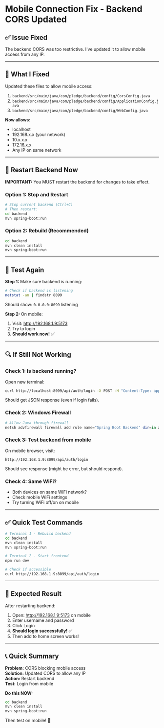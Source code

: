# Mobile Connection Fix - Backend CORS Updated

## ✅ Issue Fixed

The backend CORS was too restrictive. I've updated it to allow mobile access from any IP.

---

## 🔧 What I Fixed

Updated these files to allow mobile access:
1. `backend/src/main/java/com/pledge/backend/config/CorsConfig.java`
2. `backend/src/main/java/com/pledge/backend/config/ApplicationConfig.java`
3. `backend/src/main/java/com/pledge/backend/config/WebConfig.java`

**Now allows:**
- localhost
- 192.168.x.x (your network)
- 10.x.x.x
- 172.16.x.x
- Any IP on same network

---

## 🚀 Restart Backend Now

**IMPORTANT:** You MUST restart the backend for changes to take effect.

### Option 1: Stop and Restart
```bash
# Stop current backend (Ctrl+C)
# Then restart:
cd backend
mvn spring-boot:run
```

### Option 2: Rebuild (Recommended)
```bash
cd backend
mvn clean install
mvn spring-boot:run
```

---

## 🧪 Test Again

**Step 1:** Make sure backend is running:
```bash
# Check if backend is listening
netstat -an | findstr 8099
```

Should show: `0.0.0.0:8099` listening

**Step 2:** On mobile:
1. Visit: http://192.168.1.9:5173
2. Try to login
3. **Should work now!** ✅

---

## 🔍 If Still Not Working

### Check 1: Is backend running?
Open new terminal:
```bash
curl http://localhost:8099/api/auth/login -X POST -H "Content-Type: application/json" -d "{\"username\":\"test\",\"password\":\"test\"}"
```

Should get JSON response (even if login fails).

### Check 2: Windows Firewall
```powershell
# Allow Java through firewall
netsh advfirewall firewall add rule name="Spring Boot Backend" dir=in action=allow protocol=TCP localport=8099
```

### Check 3: Test backend from mobile
On mobile browser, visit:
```
http://192.168.1.9:8099/api/auth/login
```

Should see response (might be error, but should respond).

### Check 4: Same WiFi?
- Both devices on same WiFi network?
- Check mobile WiFi settings
- Try turning WiFi off/on on mobile

---

## ✅ Quick Test Commands

```bash
# Terminal 1 - Rebuild backend
cd backend
mvn clean install
mvn spring-boot:run

# Terminal 2 - Start frontend
npm run dev

# Check if accessible
curl http://192.168.1.9:8099/api/auth/login
```

---

## 🎯 Expected Result

After restarting backend:
1. Open: http://192.168.1.9:5173 on mobile
2. Enter username and password
3. Click Login
4. **Should login successfully!** ✅
5. Then add to home screen works!

---

## 📞 Quick Summary

**Problem:** CORS blocking mobile access  
**Solution:** Updated CORS to allow any IP  
**Action:** Restart backend  
**Test:** Login from mobile  

**Do this NOW:**
```bash
cd backend
mvn clean install
mvn spring-boot:run
```

Then test on mobile! 🎉

